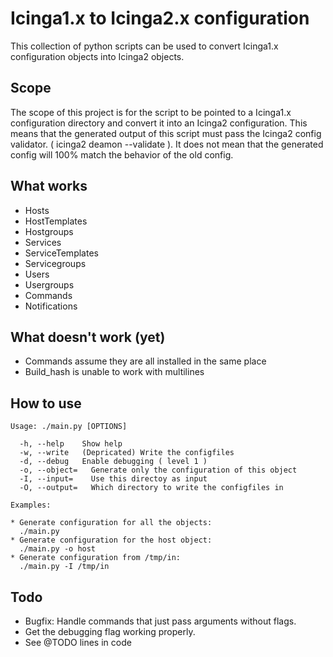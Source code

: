 # Icinga1.x to Icinga2.x configuration

This collection of python scripts can be used to convert Icinga1.x configuration objects into Icinga2 objects.

## Scope

The scope of this project is for the script to be pointed to a Icinga1.x configuration directory and convert it into an Icinga2 configuration.
This means that the generated output of this script must pass the Icinga2 config validator. ( icinga2 deamon --validate ).
It does not mean that the generated config will 100% match the behavior of the old config.

## What works

- Hosts
- HostTemplates
- Hostgroups
- Services
- ServiceTemplates
- Servicegroups
- Users
- Usergroups
- Commands
- Notifications

## What doesn't work (yet)

- Commands assume they are all installed in the same place
- Build_hash is unable to work with multilines

## How to use

```
Usage: ./main.py [OPTIONS]

  -h, --help    Show help
  -w, --write   (Depricated) Write the configfiles
  -d, --debug   Enable debugging ( level 1 )
  -o, --object=   Generate only the configuration of this object
  -I, --input=    Use this directoy as input
  -O, --output=   Which directory to write the configfiles in

Examples:

* Generate configuration for all the objects:
  ./main.py
* Generate configuration for the host object:
  ./main.py -o host
* Generate configuration from /tmp/in:
  ./main.py -I /tmp/in

```

## Todo

- Bugfix: Handle commands that just pass arguments without flags.
- Get the debugging flag working properly.
- See @TODO lines in code
